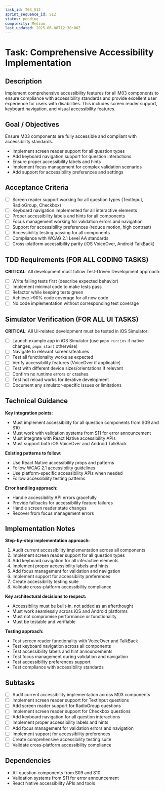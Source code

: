 ```yaml
---
task_id: T03_S12
sprint_sequence_id: S12
status: pending
complexity: Medium
last_updated: 2025-06-08T12:30:00Z
---
```


# Task: Comprehensive Accessibility Implementation

## Description
Implement comprehensive accessibility features for all M03 components to ensure compliance with accessibility standards and provide excellent user experience for users with disabilities. This includes screen reader support, keyboard navigation, and visual accessibility features.

## Goal / Objectives
Ensure M03 components are fully accessible and compliant with accessibility standards.
- Implement screen reader support for all question types
- Add keyboard navigation support for question interactions
- Ensure proper accessibility labels and hints
- Implement focus management for complex validation scenarios
- Add support for accessibility preferences and settings

## Acceptance Criteria
- [ ] Screen reader support working for all question types (TextInput, RadioGroup, Checkbox)
- [ ] Keyboard navigation implemented for all interactive elements
- [ ] Proper accessibility labels and hints for all components
- [ ] Focus management working for validation errors and navigation
- [ ] Support for accessibility preferences (reduce motion, high contrast)
- [ ] Accessibility testing passing for all components
- [ ] Compliance with WCAG 2.1 Level AA standards
- [ ] Cross-platform accessibility parity (iOS VoiceOver, Android TalkBack)

## TDD Requirements (FOR ALL CODING TASKS)
**CRITICAL**: All development must follow Test-Driven Development approach:
- [ ] Write failing tests first (describe expected behavior)
- [ ] Implement minimal code to make tests pass
- [ ] Refactor while keeping tests green
- [ ] Achieve >90% code coverage for all new code
- [ ] No code implementation without corresponding test coverage

## Simulator Verification (FOR ALL UI TASKS)
**CRITICAL**: All UI-related development must be tested in iOS Simulator:
- [ ] Launch example app in iOS Simulator (use `pnpm run:ios` if native changes, `pnpm start` otherwise)
- [ ] Navigate to relevant screens/features
- [ ] Test all functionality works as expected
- [ ] Verify accessibility features (VoiceOver if applicable)
- [ ] Test with different device sizes/orientations if relevant
- [ ] Confirm no runtime errors or crashes
- [ ] Test hot reload works for iterative development
- [ ] Document any simulator-specific issues or limitations

## Technical Guidance
**Key integration points:**
- Must implement accessibility for all question components from S09 and S10
- Must work with validation systems from S11 for error announcement
- Must integrate with React Native accessibility APIs
- Must support both iOS VoiceOver and Android TalkBack

**Existing patterns to follow:**
- Use React Native accessibility props and patterns
- Follow WCAG 2.1 accessibility guidelines
- Use platform-specific accessibility APIs when needed
- Follow accessibility testing patterns

**Error handling approach:**
- Handle accessibility API errors gracefully
- Provide fallbacks for accessibility feature failures
- Handle screen reader state changes
- Recover from focus management errors

## Implementation Notes
**Step-by-step implementation approach:**
1. Audit current accessibility implementation across all components
2. Implement screen reader support for all question types
3. Add keyboard navigation for all interactive elements
4. Implement proper accessibility labels and hints
5. Add focus management for validation and navigation
6. Implement support for accessibility preferences
7. Create accessibility testing suite
8. Validate cross-platform accessibility compliance

**Key architectural decisions to respect:**
- Accessibility must be built-in, not added as an afterthought
- Must work seamlessly across iOS and Android platforms
- Must not compromise performance or functionality
- Must be testable and verifiable

**Testing approach:**
- Test screen reader functionality with VoiceOver and TalkBack
- Test keyboard navigation across all components
- Test accessibility labels and hint announcements
- Test focus management during validation and navigation
- Test accessibility preferences support
- Test compliance with accessibility standards

## Subtasks
- [ ] Audit current accessibility implementation across M03 components
- [ ] Implement screen reader support for TextInput questions
- [ ] Add screen reader support for RadioGroup questions
- [ ] Implement screen reader support for Checkbox questions
- [ ] Add keyboard navigation for all question interactions
- [ ] Implement proper accessibility labels and hints
- [ ] Add focus management for validation errors and navigation
- [ ] Implement support for accessibility preferences
- [ ] Create comprehensive accessibility testing suite
- [ ] Validate cross-platform accessibility compliance

## Dependencies
- All question components from S09 and S10
- Validation systems from S11 for error announcement
- React Native accessibility APIs and tools
